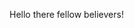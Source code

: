 Hello there fellow believers!

<!---
Dan-Lucian/Dan-Lucian is a ✨ special ✨ repository because its `README.md` (this file) appears on your GitHub profile.
You can click the Preview link to take a look at your changes.
--->
